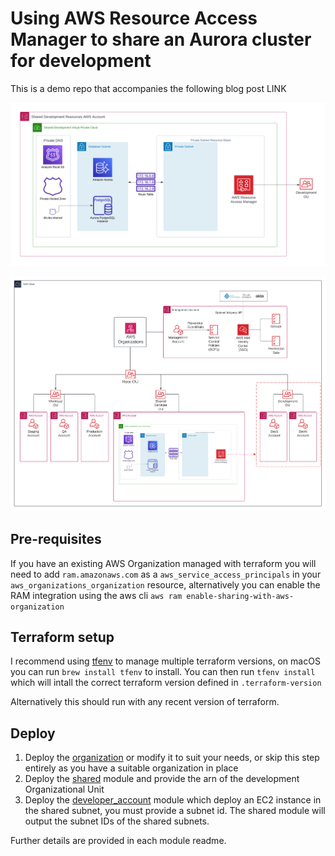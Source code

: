 # Using AWS Resource Access Manager to share an Aurora cluster for development

This is a demo repo that accompanies the following blog post LINK

![RAM in shared account](img/RAM_account.png)

![RAM in Organization](img/RAM_organization.png)

## Pre-requisites 

If you have an existing AWS Organization managed with terraform you will need to add
`ram.amazonaws.com` as a `aws_service_access_principals` in your `aws_organizations_organization` resource, alternatively
you can enable the RAM integration using the aws cli `aws ram enable-sharing-with-aws-organization`

## Terraform setup

I recommend using [tfenv](https://github.com/tfutils/tfenv) to manage multiple terraform versions, on macOS you can run
`brew install tfenv` to install. You can then run `tfenv install` which will intall the correct terraform version defined
in `.terraform-version`

Alternatively this should run with any recent version of terraform.

## Deploy

1. Deploy the [organization](./organization) or modify it to suit your needs, or skip this step entirely as you have a suitable
organization in place
2. Deploy the [shared](./shared) module and provide the arn of the development Organizational Unit
3. Deploy the [developer_account](./developer_account) module which deploy an EC2 instance in the shared subnet, you must
provide a subnet id. The shared module will output the subnet IDs of the shared subnets.

Further details are provided in each module readme.
